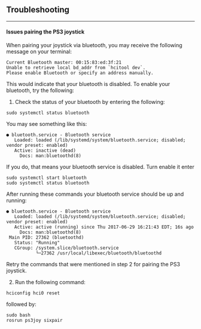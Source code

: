 ## Troubleshooting ##
-------------------------
#### Issues pairing the PS3 joystick ####
When pairing your joystick via bluetooth, you may receive the following message on
your terminal:
```
Current Bluetooth master: 00:15:83:ed:3f:21
Unable to retrieve local bd_addr from `hcitool dev`.
Please enable Bluetooth or specify an address manually.
```
This would indicate that your bluetooth is disabled. To enable your bluetooth, try the
following:

1. Check the status of your bluetooth by entering the following:
```
sudo systemctl status bluetooth
```
You may see something like this:

```
● bluetooth.service - Bluetooth service
   Loaded: loaded (/lib/systemd/system/bluetooth.service; disabled; vendor preset: enabled)
   Active: inactive (dead)
     Docs: man:bluetoothd(8)
```

If you do, that means your bluetooth service is disabled. Turn enable it enter
```
sudo systemctl start bluetooth
sudo systemctl status bluetooth
```
After running these commands your bluetooth service should be up and running:

```
● bluetooth.service - Bluetooth service
   Loaded: loaded (/lib/systemd/system/bluetooth.service; disabled; vendor preset: enabled)
   Active: active (running) since Thu 2017-06-29 16:21:43 EDT; 16s ago
     Docs: man:bluetoothd(8)
 Main PID: 27362 (bluetoothd)
   Status: "Running"
   CGroup: /system.slice/bluetooth.service
           └─27362 /usr/local/libexec/bluetooth/bluetoothd
```
Retry the commands that were mentioned in step 2 for pairing the PS3 joystick.

2. Run the following command:
```
hciconfig hci0 reset
```
followed by:
```
sudo bash
rosrun ps3joy sixpair
```
